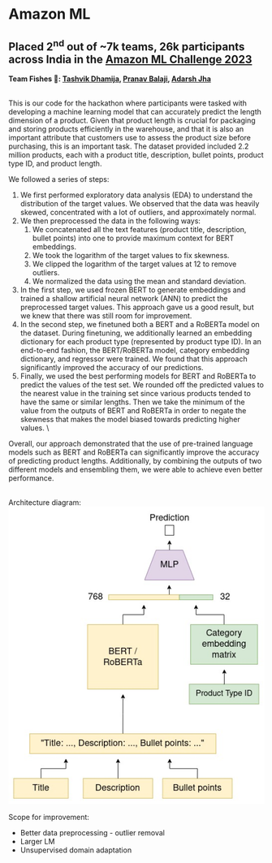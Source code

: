 # Amazon ML
## Placed 2<sup>nd</sup> out of ~7k teams, 26k participants across India in the [Amazon ML Challenge 2023](https://www.hackerearth.com/challenges/new/competitive/amazon-ml-challenge-2023/)
**Team Fishes 🐠: [Tashvik Dhamija](https://github.com/TashvikDhamija), [Pranav Balaji](https://github.com/greenfish8090), [Adarsh Jha](https://github.com/Adarsh-Jha)**

\
This is our code for the hackathon where participants were tasked with developing a machine learning model that can accurately predict the length dimension of a product. Given that product length is crucial for packaging and storing products efficiently in the warehouse, and that it is also an important attribute that customers use to assess the product size before purchasing, this is an important task. The dataset provided included 2.2 million products, each with a product title, description, bullet points, product type ID, and product length.


We followed a series of steps:


1. We first performed exploratory data analysis (EDA) to understand the distribution of the target values. We observed that the data was heavily skewed, concentrated with a lot of outliers, and approximately normal.
2. We then preprocessed the data in the following ways:
   1. We concatenated all the text features (product title, description, bullet points) into one to provide maximum context for BERT embeddings.
   2. We took the logarithm of the target values to fix skewness.
   3. We clipped the logarithm of the target values at 12 to remove outliers.
   4. We normalized the data using the mean and standard deviation.
3. In the first step, we used frozen BERT to generate embeddings and trained a shallow artificial neural network (ANN) to predict the preprocessed target values. This approach gave us a good result, but we knew that there was still room for improvement.
4. In the second step, we finetuned both a BERT and a RoBERTa model on the dataset. During finetuning, we additionally learned an embedding dictionary for each product type (represented by product type ID). In an end-to-end fashion, the BERT/RoBERTa model, category embedding dictionary, and regressor were trained. We found that this approach significantly improved the accuracy of our predictions.
5. Finally, we used the best performing models for BERT and RoBERTa to predict the values of the test set. We rounded off the predicted values to the nearest value in the training set since various products tended to have the same or similar lengths. Then we take the minimum of the value from the outputs of BERT and RoBERTa in order to negate the skewness that makes the model biased towards predicting higher values.
\

Overall, our approach demonstrated that the use of pre-trained language models such as BERT and RoBERTa can significantly improve the accuracy of predicting product lengths. Additionally, by combining the outputs of two different models and ensembling them, we were able to achieve even better performance.

\
Architecture diagram:\
![Arch diagram](arch.jpg "Architure")

Scope for improvement:
- Better data preprocessing - outlier removal
- Larger LM
- Unsupervised domain adaptation
